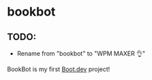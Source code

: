 # bookbot

## TODO:
 - Rename from "bookbot" to "WPM MAXER 👌"

BookBot is my first [Boot.dev](https://www.boot.dev) project!
